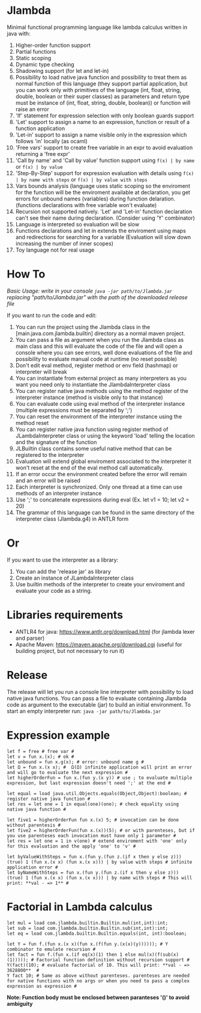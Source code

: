 # Jlambda
Minimal functional programming language like lambda calculus written in java with:
1) Higher-order function support
2) Partial functions
3) Static scoping
4) Dynamic type checking
5) Shadowing support (for let and let-in)
6) Possibility to load native java function and possibility to treat them as normal function of this language (they support partial application, but you can work only with primitives of the language (int, float, string, double, boolean or their super classes) as parameters and return type must be instance of (int, float, string, double, boolean)) or function will raise an error
7) 'If' statement for expression selection with only boolean guards support
8) 'Let' support to assign a name to an expression, function or result of a function application
9) 'Let-in' support to assign a name visible only in the expression which follows 'in' locally (as ocaml)
10) 'Free vars' support to create free variable in an expr to avoid evaluation returning a 'free expr'
11) 'Call by name' and 'Call by value' function support using ``` f(x) | by name ``` or ``` f(x) | by value ``` 
12) 'Step-By-Step' support for expression evaluation with details using ``` f(x) | by name with steps ``` or ``` f(x) | by value with steps ```
11) Vars bounds analysis (language uses static scoping so the enviroment for the function will be the enviroment available at declaration, you get errors for unbound names (variables) during function delaration. (functions declarations with free variable won't evaluate)
12) Recursion not supported natively. 'Let' and 'Let-in' function declaration can't see their name during declaration. (Consider using 'Y' combinator)
13) Language is interpreted so evaluation will be slow
14) Functions declarations and let in extends the enviroment using maps and redirections for searching for a variable (Evaluation will slow down increasing the number of inner scopes)
15) Toy language not for real usage

# How To

*Basic Usage: write in your console ```java -jar path/to/Jlambda.jar ``` replacing "path/to/Jlambda.jar" with the path of the downloaded release file*

If you want to run the code and edit:
1) You can run the project using the Jlambda class in the [main.java.com.jlambda.builtin] directory as a normal maven project.
2) You can pass a file as argument when you run the Jlambda class as main class and this will evaluate the code of the file and will open a console where you can see errors, well done evaluations of the file and possibility to evaluate manual code at runtime (no reset possible)
3) Don't edit eval method, register method or env field (hashmap) or interpreter will break
4) You can instantiate from external project as many interpreters as you want you need only to instantiate the JlambdaInterpreter class
5) You can register native java methods using the method register of the interpreter instance (method is visible only to that instance)
6) You can evaluate code using eval method of the interpreter instance (multiple expressions must be separated by ';')
7) You can reset the environment of the interpreter instance using the method reset
8) You can register native java function using register method of JLambdaInterpreter class or using the keyword 'load' telling the location and the signature of the function
9) JLBuiltin class contains some useful native method that can be registered to the interpreter 
10) Evaluation will extend global enviroment associated to the interpreter it won't reset at the end of the eval method call automatically.
11) If an error occur the environment created before the error will remain and an error will be raised
12) Each interpreter is synchronized. Only one thread at a time can use methods of an interpreter instance
13) Use ';' to concatenate expressions during eval (Ex. let v1 = 10; let v2 = 20)
14) The grammar of this language can be found in the same directory of the interpreter class (Jlambda.g4) in ANTLR form

# Or
If you want to use the interpreter as a library:
1) You can add the 'release jar' as library
2) Create an instance of JLambdaInterpreter class
3) Use builtin methods of the interpreter to create your enviroment and evaluate your code as a string.

# Libraries requirements

- ANTLR4 for java: https://www.antlr.org/download.html (for jlambda lexer and parser)
- Apache Maven: https://maven.apache.org/download.cgi (useful for building project, but not necessary to run it)

# Release
The release will let you run a console line interpreter with possibility to load native java functions. You can pass a file to evaluate containing Jlambda code as argument to the executable (jar) to build an initial environment. To start an empty interpreter run: ```java -jar path/to/Jlambda.jar ```
# Expression example
```
let f = free # free var #
let v = fun x.(x); # ok #
let unbound = fun x.g(x); # error: unbound name g #
let Ω = fun x.(x x); #  Ω(Ω) infinite application will print an error and will go to evaluate the next expression #
let higherOrderFun = fun x.(fun y.(x y)) # use ; to evaluate multiple expression, but last expression doesn't need ';' at the end #

let equal = load java.util.Objects.equals(Object,Object):boolean; # register native java function #
let res = let one = 1 in equal(one)(one); # check equality using native java function #

let five1 = higherOrderFun fun x.(x) 5; # invocation can be done without parentesis #
let five2 = higherOrderFun(fun x.(x))(5); # or with parenteses, but if you use parenteses each invocation must have only 1 parameter #
let res = let one = 1 in v(one) # extend enviroment with 'one' only for this evaluation and the apply 'one' to 'v' #

let byValueWithSteps = fun x.(fun y.(fun z.(if x then y else z))) (true) 1 (fun x.(x x) (fun x.(x x))) | by value with steps # infinite application error #
let byNameWithSteps = fun x.(fun y.(fun z.(if x then y else z))) (true) 1 (fun x.(x x) (fun x.(x x))) | by name with steps # This will print: **val - => 1** #
```

# Factorial in Lambda calculus
```
let mul = load com.jlambda.builtin.Builtin.mul(int,int):int;
let sub = load com.jlambda.builtin.Builtin.sub(int,int):int;
let eq = load com.jlambda.builtin.Builtin.equals(int, int):boolean;

let Y = fun f.(fun x.(x x)(fun x.(f(fun y.(x(x)(y)))))); # Y combinator to emulate recursion #
let fact = fun f.(fun x.(if eq(x)(1) then 1 else mul(x)(f(sub(x)(1))))); # Factorial function definition without recursion support #
Y(fact)(10); # evaluate factorial of 10. This will print: **val - => 3628800**  #
Y fact 10; # Same as above without parenteses. parenteses are needed for native functions with no args or when you need to pass a complex expression as expression #
```
**Note: Function body must be enclosed between paranteses '()' to avoid ambiguity**
